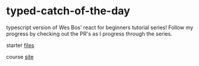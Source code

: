 # typed-catch-of-the-day
typescript version of Wes Bos' react for beginners tutorial series! Follow my progress by checking out the PR's as I progress through the series.

starter [files](https://github.com/wesbos/React-For-Beginners-Starter-Files)

course [site](https://reactforbeginners.com)
